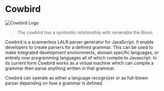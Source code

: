 # Cowbird

![Cowbird Logo](https://www.dropbox.com/s/2lc6a5qlyyiq9l0/Cowbird.png?dl=0&raw=1)

> The cowbird has a symbiotic relationship with venerable the Bison.

Cowbird is a scannerless LALR parser generator for JavaScript.  It enable developers to create parsers for a defined grammar.  This can be used to make integrated development environments, domain specific languages, or entirely now programming languages all of which compile to Javascript.  In its current form Cowbird works as a virtual machine which can compile a grammar then parse anything written in that grammar.

Cowbird can operate as either a language recoginizer or as full-blown parser depending on how a grammar is defined.
